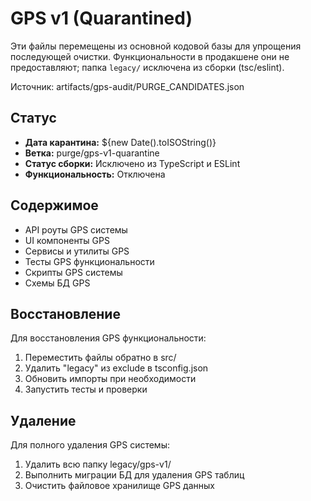 # GPS v1 (Quarantined)

Эти файлы перемещены из основной кодовой базы для упрощения последующей очистки.
Функциональности в продакшене они не предоставляют; папка `legacy/` исключена из сборки (tsc/eslint).

Источник: artifacts/gps-audit/PURGE_CANDIDATES.json

## Статус
- **Дата карантина:** ${new Date().toISOString()}
- **Ветка:** purge/gps-v1-quarantine
- **Статус сборки:** Исключено из TypeScript и ESLint
- **Функциональность:** Отключена

## Содержимое
- API роуты GPS системы
- UI компоненты GPS
- Сервисы и утилиты GPS
- Тесты GPS функциональности
- Скрипты GPS системы
- Схемы БД GPS

## Восстановление
Для восстановления GPS функциональности:
1. Переместить файлы обратно в src/
2. Удалить "legacy" из exclude в tsconfig.json
3. Обновить импорты при необходимости
4. Запустить тесты и проверки

## Удаление
Для полного удаления GPS системы:
1. Удалить всю папку legacy/gps-v1/
2. Выполнить миграции БД для удаления GPS таблиц
3. Очистить файловое хранилище GPS данных
